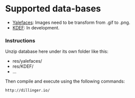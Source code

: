 # Supported data-bases
- [Yalefaces](http://cvc.cs.yale.edu/cvc/projects/yalefaces/yalefaces.html): Images need to be transform from .gif to .png.
- [KDEF](http://www.emotionlab.se/resources/kdef): In development.

### Instructions
Unzip database here under its own folder like this:
- res/yalefaces/
- res/KDEF/
- ...

Then compile and execute using the following commands:
```sh
http://dillinger.io/
```
